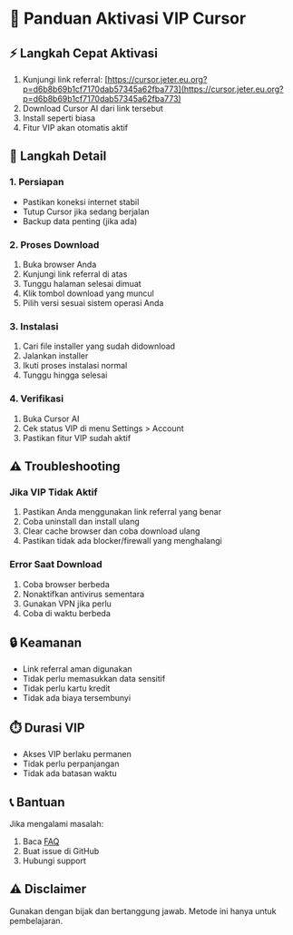# 🌟 Panduan Aktivasi VIP Cursor

## ⚡ Langkah Cepat Aktivasi
1. Kunjungi link referral: [https://cursor.jeter.eu.org?p=d6b8b69b1cf7170dab57345a62fba773](https://cursor.jeter.eu.org?p=d6b8b69b1cf7170dab57345a62fba773)
2. Download Cursor AI dari link tersebut
3. Install seperti biasa
4. Fitur VIP akan otomatis aktif

## 📝 Langkah Detail

### 1. Persiapan
- Pastikan koneksi internet stabil
- Tutup Cursor jika sedang berjalan
- Backup data penting (jika ada)

### 2. Proses Download
1. Buka browser Anda
2. Kunjungi link referral di atas
3. Tunggu halaman selesai dimuat
4. Klik tombol download yang muncul
5. Pilih versi sesuai sistem operasi Anda

### 3. Instalasi
1. Cari file installer yang sudah didownload
2. Jalankan installer
3. Ikuti proses instalasi normal
4. Tunggu hingga selesai

### 4. Verifikasi
1. Buka Cursor AI
2. Cek status VIP di menu Settings > Account
3. Pastikan fitur VIP sudah aktif

## ⚠️ Troubleshooting

### Jika VIP Tidak Aktif
1. Pastikan Anda menggunakan link referral yang benar
2. Coba uninstall dan install ulang
3. Clear cache browser dan coba download ulang
4. Pastikan tidak ada blocker/firewall yang menghalangi

### Error Saat Download
1. Coba browser berbeda
2. Nonaktifkan antivirus sementara
3. Gunakan VPN jika perlu
4. Coba di waktu berbeda

## 🔒 Keamanan
- Link referral aman digunakan
- Tidak perlu memasukkan data sensitif
- Tidak perlu kartu kredit
- Tidak ada biaya tersembunyi

## ⏱️ Durasi VIP
- Akses VIP berlaku permanen
- Tidak perlu perpanjangan
- Tidak ada batasan waktu

## 📞 Bantuan
Jika mengalami masalah:
1. Baca [FAQ](faq.md)
2. Buat issue di GitHub
3. Hubungi support

## ⚠️ Disclaimer
Gunakan dengan bijak dan bertanggung jawab. Metode ini hanya untuk pembelajaran. 